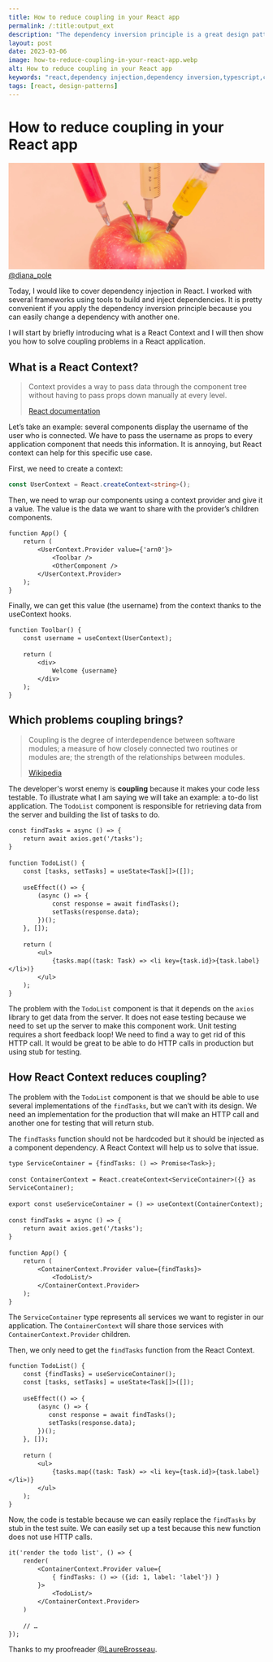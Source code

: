 ```yaml
---
title: How to reduce coupling in your React app
permalink: /:title:output_ext
description: "The dependency inversion principle is a great design pattern, it makes applications more modular and easier to test. A React Context can help to implement this pattern in a React application. Learn how in this new blog article."
layout: post
date: 2023-03-06
image: how-to-reduce-coupling-in-your-react-app.webp
alt: How to reduce coupling in your React app
keywords: "react,dependency injection,dependency inversion,typescript,coupling,software,design pattern"
tags: [react, design-patterns]
---
```


# How to reduce coupling in your React app

![How to reduce coupling in your React app](assets/img/posts/how-to-reduce-coupling-in-your-react-app.webp)[@diana_pole](https://unsplash.com/@diana_pole)

Today, I would like to cover dependency injection in React. I worked with several frameworks using tools to build and inject dependencies. It is pretty convenient if you apply the dependency inversion principle because you can easily change a dependency with another one.

I will start by briefly introducing what is a React Context and I will then show you how to solve coupling problems in a React application.

## What is a React Context?

> Context provides a way to pass data through the component tree without having to pass props down manually at every level.
>
> [React documentation](https://reactjs.org/docs/context.html)

Let’s take an example: several components display the username of the user who is connected. We have to pass the username as props to every application component that needs this information. It is annoying, but React context can help for this specific use case.

First, we need to create a context:

```ts
const UserContext = React.createContext<string>();
```

Then, we need to wrap our components using a context provider and give it a value. The value is the data we want to share with the provider’s children components.

```tsx
function App() {
    return (
        <UserContext.Provider value={'arn0'}>
            <Toolbar />
            <OtherComponent />
        </UserContext.Provider>
    );
}
```

Finally, we can get this value (the username) from the context thanks to the useContext hooks.

```tsx
function Toolbar() {
    const username = useContext(UserContext);

    return (
        <div>
            Welcome {username}
        </div>
    );
}

```
## Which problems coupling brings?

> Coupling is the degree of interdependence between software modules; a measure of how closely connected two routines or modules are; the strength of the relationships between modules.
>
> [Wikipedia](https://en.wikipedia.org/wiki/Coupling_(computer_programming))

The developer's worst enemy is **coupling** because it makes your code less testable. To illustrate what I am saying we will take an example: a to-do list application. The `TodoList` component is responsible for retrieving data from the server and building the list of tasks to do.

```tsx
const findTasks = async () => {
    return await axios.get('/tasks');
}

function TodoList() {
    const [tasks, setTasks] = useState<Task[]>([]);

    useEffect(() => {
        (async () => {
            const response = await findTasks();
            setTasks(response.data);
        })();
    }, []);
    
    return (
        <ul>
            {tasks.map((task: Task) => <li key={task.id}>{task.label}</li>)}
        </ul>
    );
}
```

The problem with the `TodoList` component is that it depends on the `axios` library to get data from the server. It does not ease testing because we need to set up the server to make this component work. Unit testing requires a short feedback loop! We need to find a way to get rid of this HTTP call. It would be great to be able to do HTTP calls in production but using stub for testing.

## How React Context reduces coupling?

The problem with the `TodoList` component is that we should be able to use several implementations of the `findTasks`, but we can’t with its design. We need an implementation for the production that will make an HTTP call and another one for testing that will return stub.

The `findTasks` function should not be hardcoded but it should be injected as a component dependency. A React Context will help us to solve that issue.

```tsx
type ServiceContainer = {findTasks: () => Promise<Task>};

const ContainerContext = React.createContext<ServiceContainer>({} as ServiceContainer);

export const useServiceContainer = () => useContext(ContainerContext);

const findTasks = async () => {
    return await axios.get('/tasks');
}

function App() {
    return (
        <ContainerContext.Provider value={findTasks}>
            <TodoList/>
        </ContainerContext.Provider>
    );
}
```

The `ServiceContainer` type represents all services we want to register in our application. The `ContainerContext` will share those services with `ContainerContext.Provider` children.

Then, we only need to get the `findTasks` function from the React Context.

```tsx
function TodoList() {
    const {findTasks} = useServiceContainer();
    const [tasks, setTasks] = useState<Task[]>([]);

    useEffect(() => {
        (async () => {
           const response = await findTasks();
           setTasks(response.data);
        })();
    }, []);

    return (
        <ul>
            {tasks.map((task: Task) => <li key={task.id}>{task.label}</li>)}
        </ul>
    );
}
```

Now, the code is testable because we can easily replace the `findTasks` by stub in the test suite. We can easily set up a test because this new function does not use HTTP calls.

```tsx
it('render the todo list', () => {
    render(
        <ContainerContext.Provider value={
            { findTasks: () => ({id: 1, label: 'label'}) }
        }>
            <TodoList/>
        </ContainerContext.Provider>
    )

    // …
});
```

Thanks to my proofreader [@LaureBrosseau](https://twitter.com/LaureBrosseau).